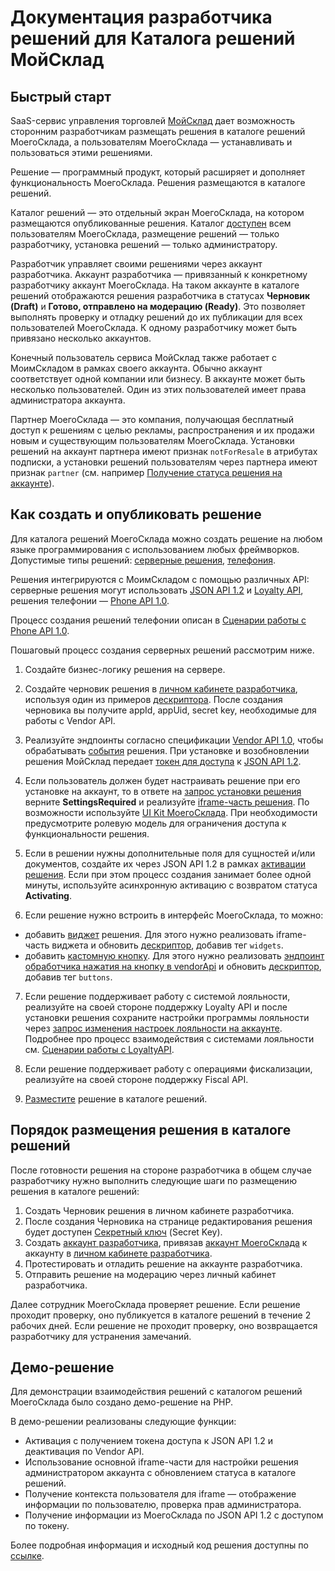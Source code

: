 # Документация разработчика решений для Каталога решений МойСклад

## Быстрый старт

SaaS-сервис управления торговлей [МойСклад](https://online.moysklad.ru/) дает возможность сторонним разработчикам размещать решения в каталоге решений МоегоСклада, а пользователям МоегоСклада — устанавливать и пользоваться этими решениями. 

Решение — программный продукт, который расширяет и дополняет функциональность МоегоСклада. Решения размещаются в каталоге решений. 

Каталог решений — это отдельный экран МоегоСклада, на котором размещаются опубликованные решения. Каталог [доступен](https://online.moysklad.ru/app/#apps?page=all_apps) всем пользователям МоегоСклада, размещение решений — только разработчику, установка решений — только администратору.

Разработчик управляет своими решениями через аккаунт разработчика. Аккаунт разработчика — привязанный к конкретному разработчику аккаунт МоегоСклада. На таком аккаунте в каталоге решений отображаются решения разработчика в статусах **Черновик (Draft)** и **Готово, отправлено на модерацию (Ready)**. Это позволяет выполнять проверку и отладку решений до их публикации для всех пользователей МоегоСклада. К одному разработчику может быть привязано несколько аккаунтов.

Конечный пользователь сервиса МойСклад также работает с МоимСкладом в рамках своего аккаунта. Обычно аккаунт соответствует одной компании или бизнесу. В аккаунте может быть несколько пользователей. Один из этих пользователей имеет права администратора аккаунта. 

Партнер МоегоСклада — это компания, получающая бесплатный доступ к решениям с целью рекламы, распространения и их продажи новым и существующим пользователям МоегоСклада. Установки решений на аккаунт партнера имеют признак `notForResale` в атрибутах подписки, а установки решений пользователям через партнера имеют признак `partner` (см. например [Получение статуса решения на аккаунте](#poluchenie-statusa-resheniq-na-akkaunte)).

## Как создать и опубликовать решение 

Для каталога решений МоегоСклада можно создать решение на любом языке программирования с использованием любых фреймворков. Допустимые типы решений: [серверные решения](#serwernye-resheniq), [телефония](#telefoniq). 

Решения интегрируются с МоимСкладом с помощью различных API: серверные решения могут использовать [JSON API 1.2](https://dev.moysklad.ru/doc/api/remap/1.2) и [Loyalty API](https://dev.moysklad.ru/doc/api/loyalty/1.0/#scenarij-raboty), решения телефонии — [Phone API 1.0](https://dev.moysklad.ru/doc/api/phone/1.0/). 

Процесс создания решений телефонии описан в [Сценарии работы с Phone API 1.0](https://dev.moysklad.ru/doc/api/phone/1.0/#%D1%81%D1%86%D0%B5%D0%BD%D0%B0%D1%80%D0%B8%D0%B9-%D1%80%D0%B0%D0%B1%D0%BE%D1%82%D1%8B). 

Пошаговый процесс создания серверных решений рассмотрим ниже.

1. Создайте бизнес-логику решения на сервере.

2. Создайте черновик решения в [личном кабинете разработчика](#lichnyj-kabinet-razrabotchika), используя один из примеров [дескриптора](#deskriptor-resheniq). После создания черновика вы получите appId, appUid, secret key, необходимые для работы с Vendor API.

3. Реализуйте эндпоинты согласно спецификации [Vendor API 1.0](#vendor-api-1-0), чтобы обрабатывать [события](#rest-andpointy-na-storone-razrabotchika-reshenij) решения. При установке и возобновлении решения МойСклад передает [токен для доступа](#dostup-po-tokenu-k-json-api) к [JSON API 1.2](https://dev.moysklad.ru/doc/api/remap/1.2).

4. Если пользователь должен будет настраивать решение при его установке на аккаунт, то в ответе на [запрос установки решения](#aktiwaciq-resheniq-na-akkaunte) верните **SettingsRequired** и реализуйте [iframe-часть решения](#glawnyj-iframe). По возможности используйте [UI Kit МоегоСклада](https://github.com/moysklad/html-marketplace-1.0-uikit). При необходимости предусмотрите ролевую модель для ограничения доступа к функциональности решения.

5. Если в решении нужны дополнительные поля для сущностей и/или документов, создайте их через JSON API 1.2 в рамках [активации решения](#process-aktiwacii-resheniq-na-akkaunte). Если при этом процесс создания занимает более одной минуты, используйте асинхронную активацию с возвратом статуса **Activating**.

6. Если решение нужно встроить в интерфейс МоегоСклада, то можно:
  * добавить [виджет](#vidzhety) решения. Для этого нужно реализовать iframe-часть виджета и обновить [дескриптор](#deskriptor-resheniq), добавив тег `widgets`. 
  * добавить [кастомную кнопку](#kastomnye-knopki). Для этого нужно реализовать [эндпоинт обработчика нажатия на кнопку в vendorApi](#obrabotka-nazhatiq-na-kastomnuu-knopku) и обновить [дескриптор](#deskriptor-resheniq), добавив тег `buttons`.

7. Если решение поддерживает работу с системой лояльности, реализуйте на своей стороне поддержку Loyalty API и после установки решения сохраните настройки программы лояльности через [запрос изменения настроек лояльности на аккаунте](#izmenenie-nastroek-loql-nosti-na-akkaunte). Подробнее про процесс взаимодействия с системами лояльности см. [Сценарии работы с LoyaltyAPI](https://dev.moysklad.ru/doc/api/loyalty/1.0/#scenarij-raboty).

8. Если решение поддерживает работу с операциями фискализации, реализуйте на своей стороне поддержку Fiscal API.

9. [Разместите](#uslowiq-razmescheniq-reshenij) решение в каталоге решений.

## Порядок размещения решения в каталоге решений

После готовности решения на стороне разработчика в общем случае разработчику нужно выполнить следующие шаги по размещению 
решения в каталоге решений:

1. Создать Черновик решения в личном кабинете разработчика.
2. После создания Черновика на странице редактирования решения будет доступен [Секретный ключ](#sekretnyj-kluch-secretkey) (Secret Key).
3. Создать [аккаунт разработчика](#otladka-reshenij-na-akkauntah-razrabotchika), привязав [аккаунт МоегоСклада](https://online.moysklad.ru/) к аккаунту в [личном кабинете разработчика](#lichnyj-kabinet-razrabotchika).
4. Протестировать и отладить решение на аккаунте разработчика.
5. Отправить решение на модерацию через личный кабинет разработчика.

Далее сотрудник МоегоСклада проверяет решение. Если решение проходит проверку, оно публикуется в каталоге решений в течение 2 рабочих дней. Если решение не проходит проверку, оно возвращается разработчику для устранения замечаний. 

## Демо-решение

Для демонстрации взаимодействия решений с каталогом решений МоегоСклада было создано демо-решение на PHP.

В демо-решении реализованы следующие функции:

* Активация с получением токена доступа к JSON API 1.2 и деактивация по Vendor API.
* Использование основной iframe-части для настройки решения администратором аккаунта с обновлением статуса в каталоге решений.
* Получение контекста пользователя для iframe — отображение информации по пользователю, проверка прав администратора.
* Получение информации из МоегоСклада по JSON API 1.2 с доступом по токену.

Более подробная информация и исходный код решения доступны по [ссылке](https://github.com/moysklad/php-dummyapp-marketplace-1.0).
